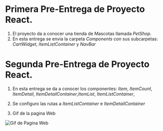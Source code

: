 # Primera Pre-Entrega de Proyecto React.

1. El proyecto da a conocer una tienda de Mascotas llamada *PetShop*.
2. En esta entrega se envia la carpeta *Components* con sus subcarpetas: *CartWidget*, *ItemListContainer* y *NavBar*

# Segunda Pre-Entrega de Proyecto React.

1. En esta entrega se da a conocer los componentes: 
 *Item*, *ItemCount*, *ItemDetail*, *ItemDetailContainer*,*ItemList*, *ItemListContainer*, 

2. Se configuro las rutas a *ItemListContainer* e *ItemDetailContainer*


3. Gif de la pagina Web

![Gif de Pagina Web](./assets/PreEntrega2Jimenez.gif)
